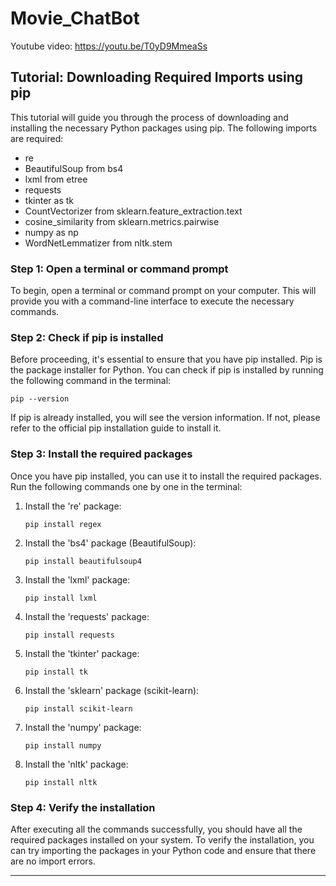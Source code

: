 # Movie_ChatBot

Youtube video: https://youtu.be/T0yD9MmeaSs

## Tutorial: Downloading Required Imports using pip

This tutorial will guide you through the process of downloading and installing the necessary Python packages using pip. The following imports are required:

- re
- BeautifulSoup from bs4
- lxml from etree
- requests
- tkinter as tk
- CountVectorizer from sklearn.feature_extraction.text
- cosine_similarity from sklearn.metrics.pairwise
- numpy as np
- WordNetLemmatizer from nltk.stem

### Step 1: Open a terminal or command prompt

To begin, open a terminal or command prompt on your computer. This will provide you with a command-line interface to execute the necessary commands.

### Step 2: Check if pip is installed

Before proceeding, it's essential to ensure that you have pip installed. Pip is the package installer for Python. You can check if pip is installed by running the following command in the terminal:

```
pip --version
```

If pip is already installed, you will see the version information. If not, please refer to the official pip installation guide to install it.

### Step 3: Install the required packages

Once you have pip installed, you can use it to install the required packages. Run the following commands one by one in the terminal:

1. Install the 're' package:
   ```
   pip install regex
   ```

2. Install the 'bs4' package (BeautifulSoup):
   ```
   pip install beautifulsoup4
   ```

3. Install the 'lxml' package:
   ```
   pip install lxml
   ```

4. Install the 'requests' package:
   ```
   pip install requests
   ```

5. Install the 'tkinter' package:
   ```
   pip install tk
   ```

6. Install the 'sklearn' package (scikit-learn):
   ```
   pip install scikit-learn
   ```

7. Install the 'numpy' package:
   ```
   pip install numpy
   ```

8. Install the 'nltk' package:
   ```
   pip install nltk
   ```

### Step 4: Verify the installation

After executing all the commands successfully, you should have all the required packages installed on your system. To verify the installation, you can try importing the packages in your Python code and ensure that there are no import errors.

-----
